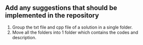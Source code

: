 ## Add any suggestions that should be implemented in the repository

1. Group the txt file and cpp file of a solution in a single folder.
2. Move all the folders into 1 folder which contains the codes and description.

